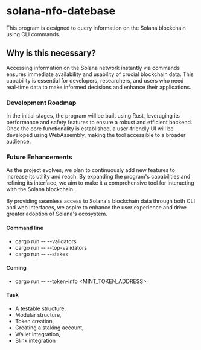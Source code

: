 # solana-nfo-datebase

This program is designed to query information on the Solana blockchain using CLI commands.

## Why is this necessary?

Accessing information on the Solana network instantly via commands ensures immediate availability and usability of crucial blockchain data. This capability is essential for developers, researchers, and users who need real-time data to make informed decisions and enhance their applications.

### Development Roadmap

In the initial stages, the program will be built using Rust, leveraging its performance and safety features to ensure a robust and efficient backend. Once the core functionality is established, a user-friendly UI will be developed using WebAssembly, making the tool accessible to a broader audience.

### Future Enhancements

As the project evolves, we plan to continuously add new features to increase its utility and reach. By expanding the program's capabilities and refining its interface, we aim to make it a comprehensive tool for interacting with the Solana blockchain.

By providing seamless access to Solana's blockchain data through both CLI and web interfaces, we aspire to enhance the user experience and drive greater adoption of Solana's ecosystem.

#### Command line

- cargo run -- --validators
- cargo run -- --top-validators
- cargo run -- --stakes

#### Coming

- cargo run -- --token-info <MINT_TOKEN_ADDRESS>

#### Task

- A testable structure,
- Modular structure,
- Token creation,
- Creating a staking account,
- Wallet integration,
- Blink integration
